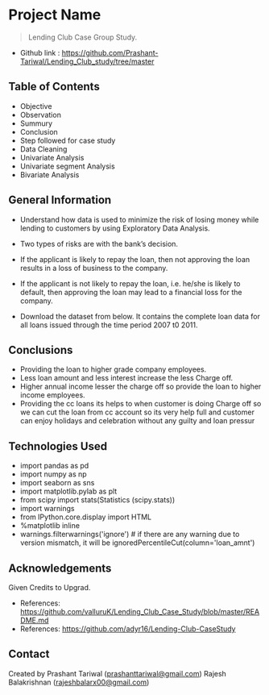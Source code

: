 # Project Name
> Lending Club Case Group Study.
- Github link : https://github.com/Prashant-Tariwal/Lending_Club_study/tree/master

## Table of Contents
*  Objective
*  Observation
*  Summury
*  Conclusion
*  Step followed for case study
*  Data Cleaning
*  Univariate Analysis
*  Univariate segment Analysis
*  Bivariate Analysis

## General Information
- Understand how data is used to minimize the risk of losing money while lending to customers by    using Exploratory Data Analysis.
- Two types of risks are with the bank’s decision.

- If the applicant is likely to repay the loan, then not approving the loan results in a loss of business to the company.
- If the applicant is not likely to repay the loan, i.e. he/she is likely to default, then approving the loan may lead to a financial loss for the company.

- Download the dataset from below. It contains the complete loan data for all loans issued through the time period 2007 t0 2011.

## Conclusions
- Providing the loan to higher grade company employees.
- Less loan amount and less interest increase the less Charge off.
- Higher annual income lesser the charge off so provide the loan to higher income employees.
- Providing the cc loans its helps to when customer is doing Charge off so we can cut the loan from cc account so its very help full and customer can enjoy holidays and celebration without any guilty and loan pressur

## Technologies Used
- import pandas as pd
- import numpy as np
- import seaborn as sns
- import matplotlib.pylab as plt
- from scipy import stats(Statistics (scipy.stats))
- import warnings
- from IPython.core.display import HTML
- %matplotlib inline
- warnings.filterwarnings('ignore') # if there are any warning due to version mismatch, it will be ignoredPercentileCut(column='loan_amnt')


## Acknowledgements
Given Credits to Upgrad.
- References: https://github.com/valluruK/Lending_Club_Case_Study/blob/master/README.md
- References: https://github.com/adyr16/Lending-Club-CaseStudy

## Contact
Created by Prashant Tariwal (prashanttariwal@gmail.com)
           Rajesh Balakrishnan (rajeshbalarx00@gmail.com)
